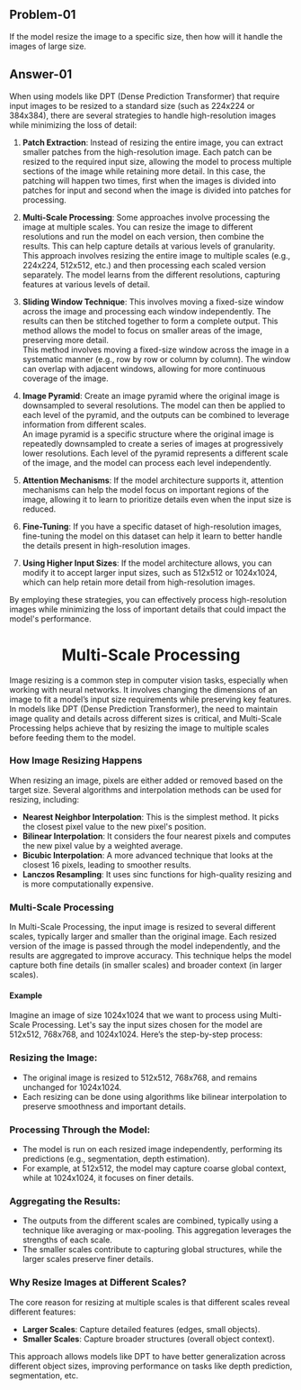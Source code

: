 ## Problem-01
If the model resize the image to a specific size, then how will it handle the images of large size.
## Answer-01
When using models like DPT (Dense Prediction Transformer) that require input images to be resized to a standard size (such as 224x224 or 384x384), there are several strategies to handle high-resolution images while minimizing the loss of detail:

1. **Patch Extraction**: Instead of resizing the entire image, you can extract smaller patches from the high-resolution image. Each patch can be resized to the required input size, allowing the model to process multiple sections of the image while retaining more detail. In this case, the patching will happen two times, first when the images is divided into patches for input and second when the image is divided into patches for processing.

3. **Multi-Scale Processing**: Some approaches involve processing the image at multiple scales. You can resize the image to different resolutions and run the model on each version, then combine the results. This can help capture details at various levels of granularity.<br>
This approach involves resizing the entire image to multiple scales (e.g., 224x224, 512x512, etc.) and then processing each scaled version separately. The model learns from the different resolutions, capturing features at various levels of detail.

5. **Sliding Window Technique**: This involves moving a fixed-size window across the image and processing each window independently. The results can then be stitched together to form a complete output. This method allows the model to focus on smaller areas of the image, preserving more detail.<br>
This method involves moving a fixed-size window across the image in a systematic manner (e.g., row by row or column by column). The window can overlap with adjacent windows, allowing for more continuous coverage of the image.

6. **Image Pyramid**: Create an image pyramid where the original image is downsampled to several resolutions. The model can then be applied to each level of the pyramid, and the outputs can be combined to leverage information from different scales.<br>
An image pyramid is a specific structure where the original image is repeatedly downsampled to create a series of images at progressively lower resolutions. Each level of the pyramid represents a different scale of the image, and the model can process each level independently.

7. **Attention Mechanisms**: If the model architecture supports it, attention mechanisms can help the model focus on important regions of the image, allowing it to learn to prioritize details even when the input size is reduced.

8. **Fine-Tuning**: If you have a specific dataset of high-resolution images, fine-tuning the model on this dataset can help it learn to better handle the details present in high-resolution images.

9. **Using Higher Input Sizes**: If the model architecture allows, you can modify it to accept larger input sizes, such as 512x512 or 1024x1024, which can help retain more detail from high-resolution images.

By employing these strategies, you can effectively process high-resolution images while minimizing the loss of important details that could impact the model's performance.

# <div align = "center">Multi-Scale Processing</div>
Image resizing is a common step in computer vision tasks, especially when working with neural networks. It involves changing the dimensions of an image to fit a model’s input size requirements while preserving key features. In models like DPT (Dense Prediction Transformer), the need to maintain image quality and details across different sizes is critical, and Multi-Scale Processing helps achieve that by resizing the image to multiple scales before feeding them to the model.

### How Image Resizing Happens
When resizing an image, pixels are either added or removed based on the target size. Several algorithms and interpolation methods can be used for resizing, including:

- **Nearest Neighbor Interpolation**: This is the simplest method. It picks the closest pixel value to the new pixel's position.
- **Bilinear Interpolation**: It considers the four nearest pixels and computes the new pixel value by a weighted average.
- **Bicubic Interpolation**: A more advanced technique that looks at the closest 16 pixels, leading to smoother results.
- **Lanczos Resampling**: It uses sinc functions for high-quality resizing and is more computationally expensive.
### Multi-Scale Processing
In Multi-Scale Processing, the input image is resized to several different scales, typically larger and smaller than the original image. Each resized version of the image is passed through the model independently, and the results are aggregated to improve accuracy. This technique helps the model capture both fine details (in smaller scales) and broader context (in larger scales).

#### Example
Imagine an image of size 1024x1024 that we want to process using Multi-Scale Processing. Let's say the input sizes chosen for the model are 512x512, 768x768, and 1024x1024. Here’s the step-by-step process:

### Resizing the Image:

- The original image is resized to 512x512, 768x768, and remains unchanged for 1024x1024.
- Each resizing can be done using algorithms like bilinear interpolation to preserve smoothness and important details.
### Processing Through the Model:

- The model is run on each resized image independently, performing its predictions (e.g., segmentation, depth estimation).
- For example, at 512x512, the model may capture coarse global context, while at 1024x1024, it focuses on finer details.
### Aggregating the Results:

- The outputs from the different scales are combined, typically using a technique like averaging or max-pooling. This aggregation leverages the strengths of each scale.
- The smaller scales contribute to capturing global structures, while the larger scales preserve finer details.
### Why Resize Images at Different Scales?
The core reason for resizing at multiple scales is that different scales reveal different features:

- **Larger Scales**: Capture detailed features (edges, small objects).
- **Smaller Scales**: Capture broader structures (overall object context).

This approach allows models like DPT to have better generalization across different object sizes, improving performance on tasks like depth prediction, segmentation, etc.
